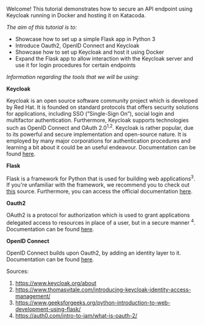 Welcome! This tutorial demonstrates how to secure an API endpoint using Keycloak running in Docker and hosting it on Katacoda. 

*The aim of this tutorial is to:*

* Showcase how to set up a simple Flask app in Python 3
* Introduce Oauth2, OpenID Connect and Keycloak
* Showcase how to set up Keycloak and host it using Docker
* Expand the Flask app to allow interaction with the Keycloak server and use it for login procedures for certain endpoints
 
*Information regarding the tools that we will be using:*
 
**Keycloak**

Keycloak is an open source software community project which is developed by Red Hat. It is founded on standard protocols that offers security solutions for applications, including SSO (”Single-Sign On”), social login and multifactor authentication. Furthermore, Keycloak supports technologies such as OpenID Connect and OAuth 2.0<sup>1,2</sup>. Keycloak is rather popular, due to its powerful and secure implementation and open-source nature. It is employed by many major corporations for authentication procedures and learning a bit about it could be an useful endeavour. Documentation can be found [here](https://www.keycloak.org/documentation).

**Flask**

Flask is a framework for Python that is used for building web applications<sup>3</sup>. If you're unfamiliar with the framework, we recommend you to check out [this](https://www.geeksforgeeks.org/python-introduction-to-web-development-using-flask/) source. Furthermore, you can access the official documentation [here](https://flask.palletsprojects.com/en/1.1.x/).

**Oauth2**

OAuth2 is a protocol for authorization which is used to grant applications delegated access to resources in place of a user, but in a secure manner <sup>4</sup>. Documentation can be found [here](https://oauth.net/2/).

**OpenID Connect**

OpenID Connect builds upon Oauth2, by adding an identity layer to it. Documentation can be found [here](https://oauth.net/2/).

Sources: 
1. https://www.keycloak.org/about 
2. https://www.thomasvitale.com/introducing-keycloak-identity-access-management/
3. https://www.geeksforgeeks.org/python-introduction-to-web-development-using-flask/
4. https://auth0.com/intro-to-iam/what-is-oauth-2/

